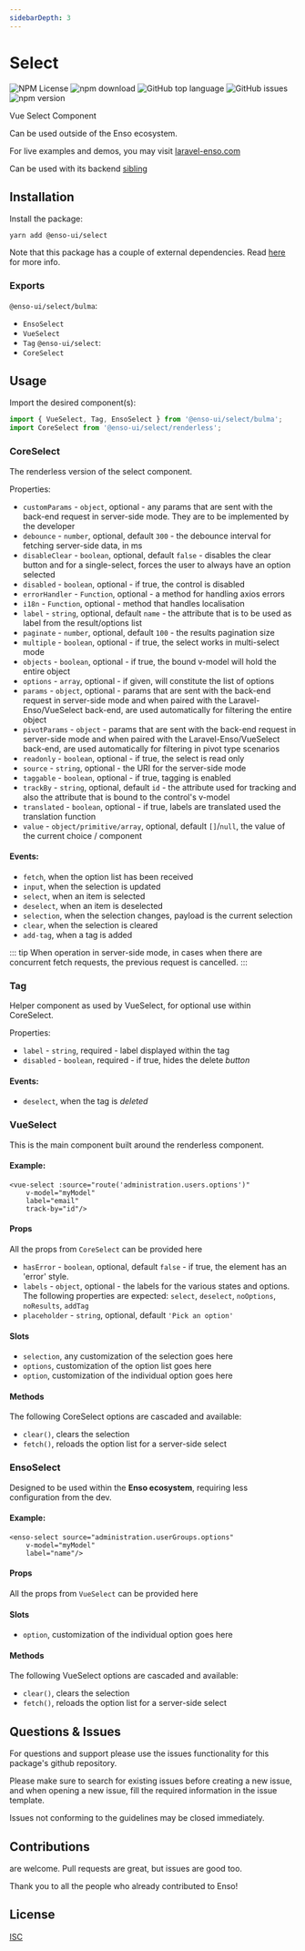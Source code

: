 ```yaml
---
sidebarDepth: 3
---
```


# Select

![NPM License](https://img.shields.io/npm/l/@enso-ui/select.svg)
![npm download](https://img.shields.io/npm/dm/@enso-ui/select.svg)
![GitHub top language](https://img.shields.io/github/languages/top/enso-ui/select.svg)
![GitHub issues](https://img.shields.io/github/issues/enso-ui/select.svg)
![npm version](https://img.shields.io/npm/v/@enso-ui/select.svg)

Vue Select Component

Can be used outside of the Enso ecosystem.

For live examples and demos, you may visit [laravel-enso.com](https://www.laravel-enso.com)

Can be used with its backend [sibling](https://github.com/laravel-enso/Select)

## Installation

Install the package:
```
yarn add @enso-ui/select
```

Note that this package has a couple of external dependencies. 
Read [here](https://docs.laravel-enso.com/frontend/#other-dependencies) for more info.

### Exports

`@enso-ui/select/bulma`:
- `EnsoSelect`
- `VueSelect`
- `Tag`
`@enso-ui/select`:
- `CoreSelect`

## Usage

Import the desired component(s):
```js
import { VueSelect, Tag, EnsoSelect } from '@enso-ui/select/bulma';
import CoreSelect from '@enso-ui/select/renderless';
```

### CoreSelect

The renderless version of the select component.

Properties:
- `customParams` - `object`, optional - any params that are sent with the back-end request in server-side mode. They are to be implemented by the developer
- `debounce` - `number`, optional, default `300` - the debounce interval for fetching server-side data, in ms
- `disableClear` - `boolean`, optional, default `false` - disables the clear button and for a single-select, forces the user
to always have an option selected
- `disabled` - `boolean`, optional - if true, the control is disabled
- `errorHandler` - `Function`, optional - a method for handling axios errors
- `i18n` - `Function`, optional - method that handles localisation
- `label` - `string`, optional, default `name` - the attribute that is to be used as label from the result/options list
- `paginate` - `number`, optional, default `100` - the results pagination size
- `multiple` - `boolean`, optional - if true, the select works in multi-select mode
- `objects` - `boolean`, optional - if true, the bound v-model will hold the entire object 
- `options` - `array`, optional - if given, will constitute the list of options 
- `params` - `object`, optional - params that are sent with the back-end request in server-side mode and when paired with the Laravel-Enso/VueSelect back-end, are used automatically for filtering the entire object 
- `pivotParams` - `object` - params that are sent with the back-end request in server-side mode and 
when paired with the Laravel-Enso/VueSelect back-end, are used automatically for filtering in pivot type scenarios
- `readonly` - `boolean`, optional - if true, the select is read only
- `source` - `string`, optional - the URI for the server-side mode 
- `taggable` - `boolean`, optional - if true, tagging is enabled
- `trackBy` - `string`, optional, default `id` - the attribute used for tracking and also the attribute that is bound to the 
control's v-model
- `translated` - `boolean`, optional - if true, labels are translated used the translation function
- `value` - `object/primitive/array`, optional, default `[]`/`null`, the value of the current choice / component

#### Events:
- `fetch`, when the option list has been received
- `input`, when the selection is updated
- `select`, when an item is selected
- `deselect`, when an item is deselected
- `selection`, when the selection changes, payload is the current selection
- `clear`, when the selection is cleared
- `add-tag`, when a tag is added

::: tip
When operation in server-side mode, in cases when there are concurrent fetch requests, the previous
request is cancelled.
:::

### Tag

Helper component as used by VueSelect, for optional use within CoreSelect.

Properties:
 - `label` - `string`, required - label displayed within the tag
 - `disabled` - `boolean`, required - if true, hides the delete _button_

#### Events:
- `deselect`, when the tag is _deleted_

### VueSelect

This is the main component built around the renderless component.

#### Example:
```vue
<vue-select :source="route('administration.users.options')"
    v-model="myModel"
    label="email"
    track-by="id"/>
```

#### Props

All the props from `CoreSelect` can be provided here

- `hasError` - `boolean`, optional, default `false` - if true, the element has an 'error' style.
- `labels` - `object`, optional - the labels for the various states and options. 
    The following  properties are expected: `select`, `deselect`, `noOptions`, `noResults`, `addTag`
- `placeholder` - `string`, optional, default `'Pick an option'`

#### Slots
- `selection`, any customization of the selection goes here
- `options`, customization of the option list goes here
- `option`, customization of the individual option goes here

#### Methods
The following CoreSelect options are cascaded and available:
- `clear()`, clears the selection
- `fetch()`, reloads the option list for a server-side select

### EnsoSelect

Designed to be used within the **Enso ecosystem**, requiring less configuration from the dev. 


#### Example:
```vue
<enso-select source="administration.userGroups.options"
    v-model="myModel"
    label="name"/>
```

#### Props

All the props from `VueSelect` can be provided here

#### Slots
- `option`, customization of the individual option goes here

#### Methods
The following VueSelect options are cascaded and available:
- `clear()`, clears the selection
- `fetch()`, reloads the option list for a server-side select

## Questions & Issues

For questions and support please use the issues functionality
for this package's github repository.

Please make sure to search for existing issues before creating a new issue,
and when opening a new issue, fill the required information in the issue template.

Issues not conforming to the guidelines may be closed immediately.

## Contributions

are welcome. Pull requests are great, but issues are good too.

Thank you to all the people who already contributed to Enso!

## License

[ISC](https://opensource.org/licenses/ISC)
